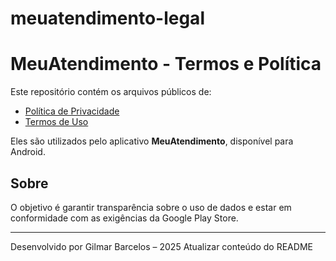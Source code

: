 # meuatendimento-legal
# MeuAtendimento - Termos e Política

Este repositório contém os arquivos públicos de:

- [Política de Privacidade](./politica.html)
- [Termos de Uso](./termos.html)

Eles são utilizados pelo aplicativo **MeuAtendimento**, disponível para Android.

## Sobre

O objetivo é garantir transparência sobre o uso de dados e estar em conformidade com as exigências da Google Play Store.

---

Desenvolvido por Gilmar Barcelos – 2025
Atualizar conteúdo do README
